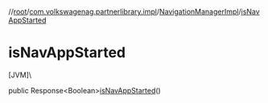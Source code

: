 //[root](../../../index.md)/[com.volkswagenag.partnerlibrary.impl](../index.md)/[NavigationManagerImpl](index.md)/[isNavAppStarted](is-nav-app-started.md)

# isNavAppStarted

[JVM]\

public Response&lt;Boolean&gt;[isNavAppStarted](is-nav-app-started.md)()
